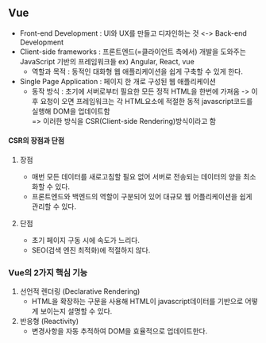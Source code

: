 ## Vue
- Front-end Development : UI와 UX를 만들고 디자인하는 것 <-> Back-end Development
- Client-side frameworks : 프론트엔드(=클라이언트 측에서) 개발을 도와주는 JavaScript 기반의 프레임워크들 ex) Angular, React, vue
    - 역할과 목적 : 동적인 대화형 웹 애플리케이션을 쉽게 구축할 수 있게 한다.
- Single Page Application : 페이지 한 개로 구성된 웹 애플리케이션
    - 동작 방식 : 초기에 서버로부터 필요한 모든 정적 HTML을 한번에 가져옴 -> 이후 요청이 오면 프레임워크는 각 HTML요소에 적절한 동적 javascript코드를 실행해 DOM을 업데이트함<br/>
    => 이러한 방식을 CSR(Client-side Rendering)방식이라고 함


#### CSR의 장점과 단점
1. 장점
    - 매번 모든 데이터를 새로고침할 필요 없어 서버로 전송되는 데이터의 양을 최소화할 수 있다.
    - 프론트엔드와 백엔드의 역할이 구분되어 있어 대규모 웹 어플리케이션을 쉽게 관리할 수 있다.

2. 단점
    - 초기 페이지 구동 시에 속도가 느리다.
    - SEO(검색 엔진 최적화)에 적절하지 않다.

### Vue의 2가지 핵심 기능
1. 선언적 렌더링 (Declarative Rendering)
    - HTML을 확장하는 구문을 사용해 HTML이 javascript데이터를 기반으로 어떻게 보이는지 설명할 수 있다.
2. 반응형 (Reactivity)
    - 변경사항을 자동 추적하여 DOM을 효율적으로 업데이트한다.